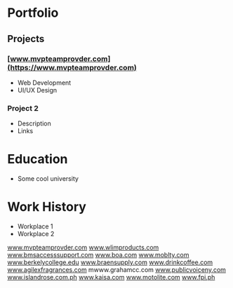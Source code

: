 # Portfolio

## Projects
### [www.mvpteamprovder.com](https://www.mvpteamprovder.com)
- Web Development
- UI/UX Design

### Project 2
- Description
- Links

# Education
- Some cool university

# Work History
- Workplace 1
- Workplace 2


www.mvpteamprovder.com
www.wlimproducts.com
www.bmsaccesssupport.com 
www.boa.com
www.moblty.com www.berkelycollege.edu www.braensupply.com
www.drinkcoffee.com
www.agilexfragrances.com
mwww.grahamcc.com 
www.publicvoiceny.com 
www.islandrose.com.ph 
www.kaisa.com
www.motolite.com 
www.fpi.ph
